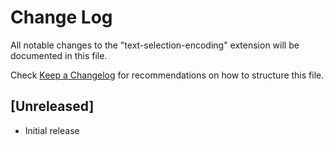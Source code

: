 # Change Log

All notable changes to the "text-selection-encoding" extension will be documented in this file.

Check [Keep a Changelog](http://keepachangelog.com/) for recommendations on how to structure this file.

## [Unreleased]

- Initial release